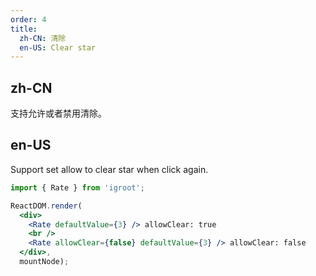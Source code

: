 ```yaml
---
order: 4
title:
  zh-CN: 清除
  en-US: Clear star
---
```


## zh-CN

支持允许或者禁用清除。

## en-US

Support set allow to clear star when click again.

````jsx
import { Rate } from 'igroot';

ReactDOM.render(
  <div>
    <Rate defaultValue={3} /> allowClear: true
    <br />
    <Rate allowClear={false} defaultValue={3} /> allowClear: false
  </div>,
  mountNode);
````
